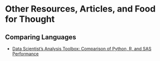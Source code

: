









# Other Resources, Articles, and Food for Thought

## Comparing Languages

- [Data Scientist’s Analysis Toolbox: Comparison of Python, R, and SAS Performance](https://scholar.smu.edu/datasciencereview/vol1/iss2/7/)




